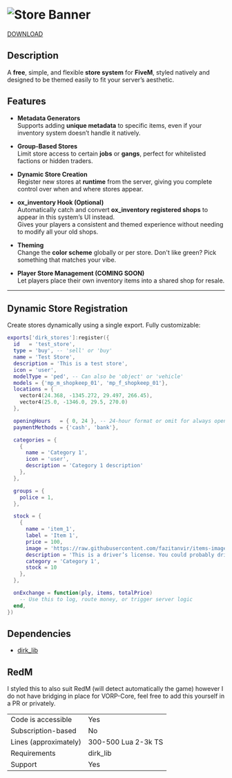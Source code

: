 # ![Store Banner](https://i.imgur.com/RFpVTr0.png)  
[DOWNLOAD](https://www.github.com/DirkDigglerz/dirk_stores)

## Description  
A **free**, simple, and flexible **store system** for **FiveM**, styled natively and designed to be themed easily to fit your server’s aesthetic.

## Features
- **Metadata Generators**  
  Supports adding **unique metadata** to specific items, even if your inventory system doesn’t handle it natively.

- **Group-Based Stores**  
  Limit store access to certain **jobs** or **gangs**, perfect for whitelisted factions or hidden traders.

- **Dynamic Store Creation**  
  Register new stores at **runtime** from the server, giving you complete control over when and where stores appear.

- **ox_inventory Hook (Optional)**  
  Automatically catch and convert **ox_inventory registered shops** to appear in this system’s UI instead.  
  Gives your players a consistent and themed experience without needing to modify all your old shops.

- **Theming**  
  Change the **color scheme** globally or per store. Don't like green? Pick something that matches your vibe.

- **Player Store Management (COMING SOON)**  
  Let players place their own inventory items into a shared shop for resale.

---

## Dynamic Store Registration

Create stores dynamically using a single export. Fully customizable:

```lua
exports['dirk_stores']:register({
  id   = 'test_store',
  type = 'buy', -- 'sell' or 'buy'
  name = 'Test Store',
  description = 'This is a test store',
  icon = 'user',
  modelType = 'ped', -- Can also be 'object' or 'vehicle'
  models = {'mp_m_shopkeep_01', 'mp_f_shopkeep_01'},
  locations = { 
    vector4(24.368, -1345.272, 29.497, 266.45),
    vector4(25.0, -1346.0, 29.5, 270.0)
  },

  openingHours   = { 0, 24 }, -- 24-hour format or omit for always open
  paymentMethods = {'cash', 'bank'},

  categories = {
    {
      name = 'Category 1', 
      icon = 'user', 
      description = 'Category 1 description'
    },
  },

  groups = {
    police = 1,
  },

  stock = {
    {
      name = 'item_1', 
      label = 'Item 1', 
      price = 100, 
      image = 'https://raw.githubusercontent.com/fazitanvir/items-images/main/license/driver_license.png', 
      description = 'This is a driver’s license. You could probably drive with it.', 
      category = 'Category 1', 
      stock = 10
    },
  },

  onExchange = function(ply, items, totalPrice)
    -- Use this to log, route money, or trigger server logic
  end,
})
```
## Dependencies
- [dirk_lib](https://github.com/DirkDigglerz/dirk_lib)

## RedM 
I styled this to also suit RedM (will detect automatically the game) however I do not have bridging in place for VORP-Core, feel free to add this yourself in a PR or privately.

|                                         |                                |
|-------------------------------------|----------------------------|
| Code is accessible       | Yes             |
| Subscription-based      | No                 |
| Lines (approximately)  | 300-500 Lua 2-3k TS |
| Requirements                | dirk_lib     |
| Support                           | Yes                 |
